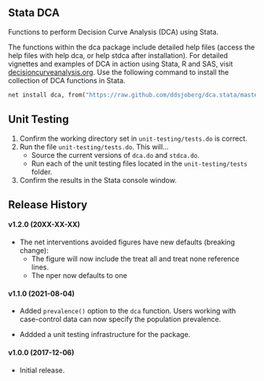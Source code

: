 ## Stata DCA

Functions to perform Decision Curve Analysis (DCA) using Stata.

The functions within the dca package include detailed help files (access the help files with help dca, or help stdca after installation).
For detailed vignettes and examples of DCA in action using Stata, R and SAS, visit [decisioncurveanalysis.org](decisioncurveanalysis.org).
Use the following command to install the collection of DCA functions in Stata. 

```stata
net install dca, from("https://raw.github.com/ddsjoberg/dca.stata/master/") replace
```

## Unit Testing

1. Confirm the working directory set in `unit-testing/tests.do` is correct.
1. Run the file `unit-testing/tests.do`. This will...
    - Source the current versions of `dca.do` and `stdca.do`.
    - Run each of the unit testing files located in the `unit-testing/tests` folder.
1. Confirm the results in the Stata console window.

## Release History

#### v1.2.0 (20XX-XX-XX)

* The net interventions avoided figures have new defaults (breaking change):
  * The figure will now include the treat all and treat none reference lines.
  * The nper now defaults to one

#### v1.1.0 (2021-08-04)

* Added `prevalence()` option to the `dca` function. Users working with case-control data can now specify the population prevalence.

* Addded a unit testing infrastructure for the package.

#### v1.0.0 (2017-12-06)

* Initial release.
